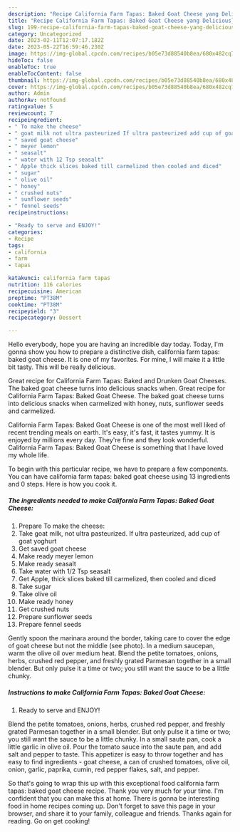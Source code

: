 ```yaml
---
description: "Recipe California Farm Tapas: Baked Goat Cheese yang Delicious}"
title: "Recipe California Farm Tapas: Baked Goat Cheese yang Delicious}"
slug: 199-recipe-california-farm-tapas-baked-goat-cheese-yang-delicious
category: Uncategorized
date: 2023-02-11T12:07:17.182Z
date: 2023-05-22T16:59:46.230Z
image: https://img-global.cpcdn.com/recipes/b05e73d88540b8ea/680x482cq70/california-farm-tapas-baked-goat-cheese-recipe-main-photo.jpg
hideToc: false
enableToc: true
enableTocContent: false
thumbnail: https://img-global.cpcdn.com/recipes/b05e73d88540b8ea/680x482cq70/california-farm-tapas-baked-goat-cheese-recipe-main-photo.jpg
cover: https://img-global.cpcdn.com/recipes/b05e73d88540b8ea/680x482cq70/california-farm-tapas-baked-goat-cheese-recipe-main-photo.jpg
author: Admin
authorAv: notfound
ratingvalue: 5
reviewcount: 7
recipeingredient:
- " To make the cheese"
- " goat milk not ultra pasteurized If ultra pasteurized add cup of goat yoghurt"
- " saved goat cheese"
- " meyer lemon"
- " seasalt"
- " water with 12 Tsp seasalt"
- " Apple thick slices baked till carmelized then cooled and diced"
- " sugar"
- " olive oil"
- " honey"
- " crushed nuts"
- " sunflower seeds"
- " fennel seeds"
recipeinstructions:

- "Ready to serve and ENJOY!"
categories:
- Recipe
tags:
- california
- farm
- tapas

katakunci: california farm tapas 
nutrition: 116 calories
recipecuisine: American
preptime: "PT38M"
cooktime: "PT38M"
recipeyield: "3"
recipecategory: Dessert

---
```



Hello everybody, hope you are having an incredible day today. Today, I'm gonna show you how to prepare a distinctive dish, california farm tapas: baked goat cheese. It is one of my favorites. For mine, I will make it a little bit tasty. This will be really delicious.

Great recipe for California Farm Tapas: Baked and Drunken Goat Cheeses. The baked goat cheese turns into delicious snacks when. Great recipe for California Farm Tapas: Baked Goat Cheese. The baked goat cheese turns into delicious snacks when carmelized with honey, nuts, sunflower seeds and carmelized.

California Farm Tapas: Baked Goat Cheese is one of the most well liked of recent trending meals on earth. It's easy, it's fast, it tastes yummy. It is enjoyed by millions every day. They're fine and they look wonderful. California Farm Tapas: Baked Goat Cheese is something that I have loved my whole life.


To begin with this particular recipe, we have to prepare a few components. You can have california farm tapas: baked goat cheese using 13 ingredients and 0 steps. Here is how you cook it.

<!--inarticleads1-->

##### The ingredients needed to make California Farm Tapas: Baked Goat Cheese:

1. Prepare  To make the cheese:
1. Take  goat milk, not ultra pasteurized. If ultra pasteurized, add cup of goat yoghurt
1. Get  saved goat cheese
1. Make ready  meyer lemon
1. Make ready  seasalt
1. Take  water with 1/2 Tsp seasalt
1. Get  Apple, thick slices baked till carmelized, then cooled and diced
1. Take  sugar
1. Take  olive oil
1. Make ready  honey
1. Get  crushed nuts
1. Prepare  sunflower seeds
1. Prepare  fennel seeds


Gently spoon the marinara around the border, taking care to cover the edge of goat cheese but not the middle (see photo). In a medium saucepan, warm the olive oil over medium heat. Blend the petite tomatoes, onions, herbs, crushed red pepper, and freshly grated Parmesan together in a small blender. But only pulse it a time or two; you still want the sauce to be a little chunky. 

<!--inarticleads2-->

##### Instructions to make California Farm Tapas: Baked Goat Cheese:


1. Ready to serve and ENJOY!

Blend the petite tomatoes, onions, herbs, crushed red pepper, and freshly grated Parmesan together in a small blender. But only pulse it a time or two; you still want the sauce to be a little chunky. In a small saute pan, cook a little garlic in olive oil. Pour the tomato sauce into the saute pan, and add salt and pepper to taste. This appetizer is easy to throw together and has easy to find ingredients - goat cheese, a can of crushed tomatoes, olive oil, onion, garlic, paprika, cumin, red pepper flakes, salt, and pepper. 

So that's going to wrap this up with this exceptional food california farm tapas: baked goat cheese recipe. Thank you very much for your time. I'm confident that you can make this at home. There is gonna be interesting food in home recipes coming up. Don't forget to save this page in your browser, and share it to your family, colleague and friends. Thanks again for reading. Go on get cooking!
